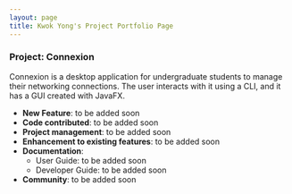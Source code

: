 ```yaml
---
layout: page
title: Kwok Yong's Project Portfolio Page
---
```


### Project: Connexion

Connexion is a desktop application for undergraduate students to manage their networking connections. The user interacts with it using a CLI, and it has a GUI created with JavaFX.

* **New Feature**: to be added soon
* **Code contributed**: to be added soon
* **Project management**: to be added soon
* **Enhancement to existing features**: to be added soon
* **Documentation**:
  * User Guide: to be added soon
  * Developer Guide: to be added soon
* **Community**: to be added soon